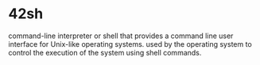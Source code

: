 # 42sh
command-line interpreter or shell that provides a command line user interface for Unix-like operating systems. used by the operating system to control the execution of the system using shell commands.

